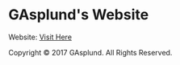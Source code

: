 ﻿# GAsplund's Website

Website: [Visit Here](https://gasplund.github.io)

Copyright © 2017 GAsplund.
All Rights Reserved.

